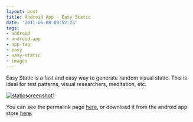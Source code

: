 ```yaml
---
layout: post
title: Android App - Easy Static
date: '2011-06-08 09:52:23'
tags:
- android
- android-app
- app-tag
- easy
- easy-static
- images
---
```



Easy Static is a fast and easy way to generate random visual static. This is ideal for test patterns, visual researchers, meditation, etc.

[![](http://66.147.244.180/~hunterda/content/images/2011/06/staticscreenshot11-180x300.png "staticscreenshot1")](http://hunterdavis.com/android-app-easy-static)

You can see the permalink page [here](http://hunterdavis.com/android-app-easy-static), or download it from the android app store [here](https://market.android.com/details?id=com.hunterdavis.easystatic).


